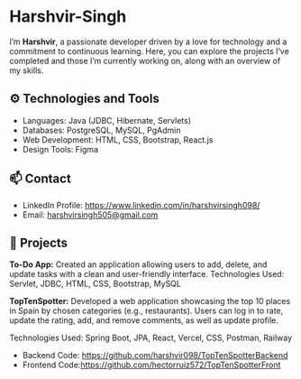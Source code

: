 # Harshvir-Singh

I’m **Harshvir**, a passionate developer driven by a love for technology and a commitment to continuous learning. Here, you can explore the projects I’ve completed and those I’m currently working on, along with an overview of my skills.

## ⚙️ Technologies and Tools
- Languages: Java (JDBC, Hibernate, Servlets)
- Databases: PostgreSQL, MySQL, PgAdmin
- Web Development: HTML, CSS, Bootstrap, React.js
- Design Tools: Figma

## 📫 Contact
- LinkedIn Profile: https://www.linkedin.com/in/harshvirsingh098/
- Email: harshvirsingh505@gmail.com

## 🚀 Projects
**To-Do App:** Created an application allowing users to add, delete, and update tasks with a clean and user-friendly interface.
Technologies Used: Servlet, JDBC, HTML, CSS, Bootstrap, MySQL

**TopTenSpotter:** Developed a web application showcasing the top 10 places in Spain by chosen categories (e.g., restaurants). Users can log in to rate, update the rating, add, and remove comments, as well as update profile.

Technologies Used: Spring Boot, JPA, React, Vercel, CSS, Postman, Railway

- Backend Code: https://github.com/harshvir098/TopTenSpotterBackend
- Frontend Code:https://github.com/hectorruiz572/TopTenSpotterFront
